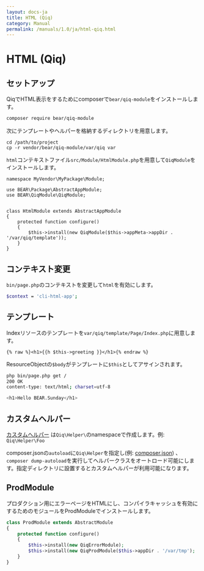 ```yaml
---
layout: docs-ja
title: HTML (Qiq)
category: Manual
permalink: /manuals/1.0/ja/html-qiq.html
---
```


# HTML (Qiq)

## セットアップ

QiqでHTML表示をするためにcomposerで`bear/qiq-module`をインストールします。

```bash
composer require bear/qiq-module
```

次にテンプレートやヘルパーを格納するディレクトリを用意します。

```
cd /path/to/project
cp -r vendor/bear/qiq-module/var/qiq var
```

`html`コンテキストファイル`src/Module/HtmlModule.php`を用意して`QiqModule`をインストールします。

```php?start_inline
namespace MyVendor\MyPackage\Module;

use BEAR\Package\AbstractAppModule;
use BEAR\QiqModule\QiqModule;


class HtmlModule extends AbstractAppModule
{
    protected function configure()
    {
        $this->install(new QiqModule($this->appMeta->appDir . '/var/qiq/template'));
    }
}
```

## コンテキスト変更

`bin/page.php`のコンテキストを変更して`html`を有効にします。

```bash
$context = 'cli-html-app';
```

## テンプレート

Indexリソースのテンプレートを`var/qiq/template/Page/Index.php`に用意します。

```
{% raw %}<h1>{{h $this->greeting }}</h1>{% endraw %}
```

ResourceObjectの`$body`がテンプレートに`$this`としてアサインされます。

```bash
php bin/page.php get /
200 OK
content-type: text/html; charset=utf-8

<h1>Hello BEAR.Sunday</h1>
```

## カスタムヘルパー

[カスタムヘルパー](https://qiqphp-ja.github.io/1.x/helpers/custom.html#1-8-4) は`Qiq\Helper\`のnamespaceで作成します。例: `Qiq\Helper\Foo`

composer.jsonの`autoload`に`Qiq\Helper`を指定し(例: [composer.json](https://github.com/bearsunday/BEAR.QiqModule/blob/1.x/demo/composer.json#L26)) 、`composer dump-autoload`を実行してヘルパークラスをオートロード可能にします。指定ディレクトリに設置するとカスタムヘルパーが利用可能になります。

## ProdModule

プロダクション用にエラーページをHTMLにし、コンパイラキャッシュを有効にするためのモジュールをProdModuleでインストールします。

```php
class ProdModule extends AbstractModule
{
    protected function configure()
    {
        $this->install(new QiqErrorModule);
        $this->install(new QiqProdModule($this->appDir . '/var/tmp');
    }
}
```


